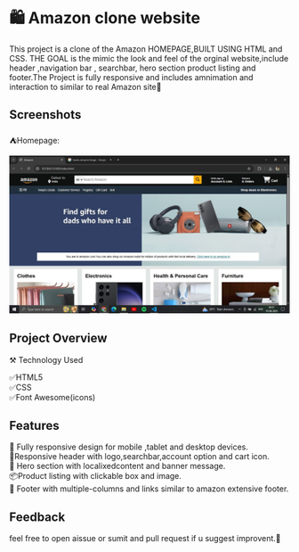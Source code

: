 
# 🛍 Amazon clone website
 This project is a clone of the Amazon HOMEPAGE,BUILT USING HTML and CSS. THE GOAL is the mimic the look and feel of the orginal website,include header ,navigation bar , searchbar, hero section product listing and footer.The Project is fully responsive and includes amnimation and interaction to similar to real Amazon site🎯 


## Screenshots
⛺Homepage:  

![image alt](https://github.com/Divanshugaur001/Amazon-Clone/blob/01bafd6017ee6dad38c7479fd790ac63140df5ed/rer.JPG)


## Project Overview
⚒ Technology Used

✅HTML5  
✅CSS  
✅Font Awesome(icons)  


## Features

 📱 Fully responsive design for mobile ,tablet and desktop devices.  
 🎯Responsive header with logo,searchbar,account option and cart icon.  
🌄 Hero section with localixedcontent and banner message.  
📦Product listing with clickable box and image.  
📄 Footer with multiple-columns and links similar to amazon extensive footer.  

 ## Feedback  
feel free to open aissue or sumit and pull request if u suggest improvent.📄
